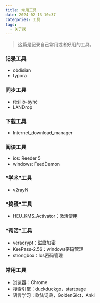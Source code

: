 ```yaml
---
title: 常用工具
date: 2024-02-13 10:37
categories: 工具
tags:
  - 关于我
---
```

> 这篇是记录自己常用或者好用的工具。

### 记录工具
- obdisian
- typora

### 同步工具
- resilio-sync
- LANDrop

### 下载工具
- Internet_download_manager

### 阅读工具
- ios: Reeder 5
- windows: FeedDemon

### “学术”工具
- v2rayN

### "捣蛋"工具
- HEU_KMS_Activator：激活使用

### "苟活"工具
- veracrypt：磁盘加密
- KeePass-2.56：windows密码管理
- strongbox：Ios密码管理


### 常用工具
- 浏览器：Chrome
- 搜索引擎：duckduckgo，startpage
- 语言学习：欧陆词典，GoldenGict，Anki

